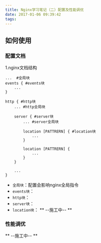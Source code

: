 ```yaml
---
title: Nginx学习笔记（二）配置及性能调优
date: 2017-01-06 09:39:42
tags:
---
```

## 如何使用 ##
### 配置文档 ###
1.nginx文档结构
```nginx
...  #全局块
events { #events块
    ...  
}

http { #http块
    ... #http全局块

    server { #server块
        ... #server全局块

        location [PATTRERN] { #location块
            ...
        }

        location [PATTRERN] {
            ...
        }
    }

    ...
}
```
<!-- more -->
- `全局块`：配置会影响nginx全局指令
- `events块`：
- `http块`：
- `server块`：
- `location块`：
** --施工中-- **
### 性能调优 ###
** --施工中-- **
